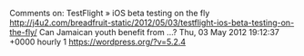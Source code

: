 Comments on: TestFlight » iOS beta testing on the fly http://j4u2.com/breadfruit-static/2012/05/03/testflight-ios-beta-testing-on-the-fly/ Can Jamaican youth benefit from ...? Thu, 03 May 2012 19:12:37 +0000  hourly   1  https://wordpress.org/?v=5.2.4
